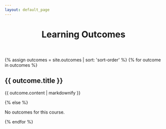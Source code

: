 ```yaml
---
layout: default_page
---
```


<header><h1>Learning Outcomes</h1></header>

<main class="container">

{% assign outcomes = site.outcomes | sort: 'sort-order' %}
{% for outcome in outcomes %}
<div class="outcome {% cycle 'section-bg1', 'section-bg2' %}">

  <h2>{{ outcome.title }}</h2>
  <p>{{ outcome.content | markdownify }}</p>

</div>
{% else %}

  <p>No outcomes for this course.</p>

{% endfor %}

</main>
